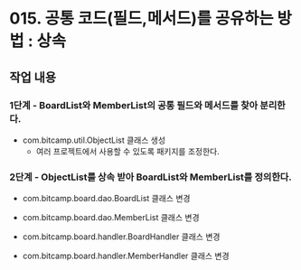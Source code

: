 # 015. 공통 코드(필드,메서드)를 공유하는 방법 : 상속 


## 작업 내용

### 1단계 - BoardList와 MemberList의 공통 필드와 메서드를 찾아 분리한다.

- com.bitcamp.util.ObjectList 클래스 생성
  - 여러 프로젝트에서 사용할 수 있도록 패키지를 조정한다.

### 2단계 - ObjectList를 상속 받아 BoardList와 MemberList를 정의한다.

- com.bitcamp.board.dao.BoardList 클래스 변경
- com.bitcamp.board.dao.MemberList 클래스 변경



- com.bitcamp.board.handler.BoardHandler 클래스 변경
- com.bitcamp.board.handler.MemberHandler 클래스 변경